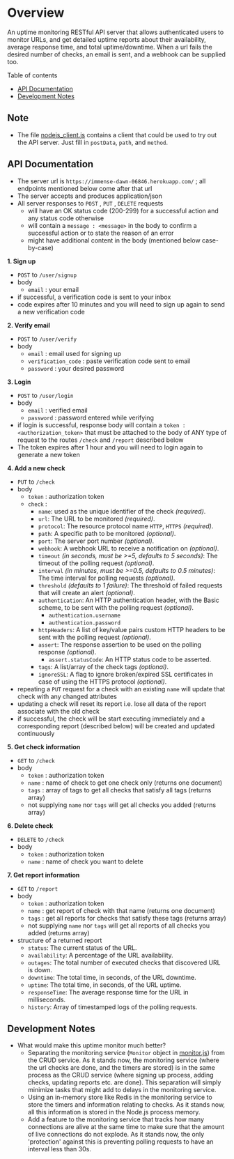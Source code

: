 # Overview

An uptime monitoring RESTful API server that allows authenticated users to monitor URLs, and get detailed uptime reports about their availability, average response time, and total uptime/downtime. When a url fails the desired number of checks, an email is sent, and a webhook can be supplied too.

Table of contents
- [API Documentation](#api-documentation)
- [Development Notes](#development-notes)

## Note
- The file [nodejs_client.js](./nodejs_client) contains a client that could be used to try out the API server. Just fill in `postData`, `path`, and `method`.


## API Documentation

- The server url is `https://immense-dawn-06846.herokuapp.com/` ; all endpoints mentioned below come after that url
- The server accepts and produces application/json
- All server responses to `POST` , `PUT` , `DELETE` requests
  - will have an OK status code (200-299) for a successful action and any status code otherwise
  - will contain a `message : <message>` in the body to confirm a successful action or to state the reason of an error
  - might have additional content in the body (mentioned below case-by-case)



**1. Sign up**
- `POST` to `/user/signup`
- body
  - `email` : your email
- if successful, a verification code is sent to your inbox
- code expires after 10 minutes and you will need to sign up again to send a new verification code



**2. Verify email**
- `POST` to `/user/verify`
- body
  - `email` : email used for signing up
  - `verification_code` : paste verification code sent to email
  - `password` : your desired password



**3. Login**
- `POST` to `/user/login`
- body
  - `email` : verified email
  - `password` : password entered while verifying
- if login is successful, response body will contain a `token : <authorization_token>` that must be attached
to the body of ANY type of request to the routes `/check` and `/report` described below
- The token expires after 1 hour and you will need to login again to generate a new token



**4. Add a new check**
- `PUT` to `/check`
- body
  - `token` : authorization token
  - `check` :
    - `name`: used as the unique identifier of the check *(required)*.
    - `url`: The URL to be monitored *(required)*.
    - `protocol`: The resource protocol name `HTTP`, `HTTPS` *(required)*.
    - `path`: A specific path to be monitored *(optional)*.
    - `port`: The server port number *(optional)*.
    - `webhook`: A webhook URL to receive a notification on *(optional)*.
    - `timeout` *(in seconds, must be >=5, defaults to 5 seconds)*: The timeout of the polling request *(optional)*.
    - `interval` *(in minutes, must be >=0.5, defaults to 0.5 minutes)*: The time interval for polling requests *(optional)*.
    - `threshold` *(defaults to 1 failure)*: The threshold of failed requests that will create an alert *(optional)*.
    - `authentication`: An HTTP authentication header, with the Basic scheme, to be sent with the polling request *(optional)*.
      - `authentication.username`
      - `authentication.password`
    - `httpHeaders`: A list of key/value pairs custom HTTP headers to be sent with the polling request *(optional)*.
    - `assert`: The response assertion to be used on the polling response *(optional)*.
      - `assert.statusCode`: An HTTP status code to be asserted.
    - `tags`: A list/array of the check tags *(optional)*.
    - `ignoreSSL`: A flag to ignore broken/expired SSL certificates in case of using the HTTPS protocol *(optional)*.
- repeating a `PUT` request for a check with an existing `name` will update that check with any changed attributes
- updating a check will reset its report i.e. lose all data of the report associate with the old check
- if successful, the check will be start executing immediately and a corresponding report (described below) will be created and updated continuously



**5. Get check information**
- `GET` to `/check`
- body
  - `token` : authorization token
  - `name` : name of check to get one check only (returns one document)
  - `tags` : array of tags to get all checks that satisfy all tags (returns array)
  - not supplying `name` nor `tags` will get all checks you added (returns array)

**6. Delete check**
- `DELETE` to `/check`
- body
  - `token` : authorization token
  - `name` : name of check you want to delete

**7. Get report information**
- `GET` to `/report`
- body
  - `token` : authorization token
  - `name` : get report of check with that name (returns one document)
  - `tags` : get all reports for checks that satisfy these tags  (returns array)
  - not supplying `name` nor `tags` will get all reports of all checks you added (returns array)
- structure of a returned report
  - `status`: The current status of the URL.
  - `availability`: A percentage of the URL availability.
  - `outages`: The total number of executed checks that discovered URL is down.
  - `downtime`: The total time, in seconds, of the URL downtime.
  - `uptime`: The total time, in seconds, of the URL uptime.
  - `responseTime`: The average response time for the URL in milliseconds.
  - `history`: Array of timestamped logs of the polling requests.

## Development Notes
- What would make this uptime monitor much better?
  - Separating the monitoring service (`Monitor` object in [monitor.js](./monitor)) from the CRUD service. As it stands now, the monitoring service (where the url checks are done, and the timers are stored) is in the same process as the CRUD service (where signing up process, adding checks, updating reports etc. are done). This separation will simply minimize tasks that might add to delays in the monitoring service.
  - Using an in-memory store like Redis in the monitoring service to store the timers and information relating to checks. As it stands now, all this information is stored in the Node.js process memory.
  - Add a feature to the monitoring service that tracks how many connections are alive at the same time to make sure that the amount of live connections do not explode. As it stands now, the only 'protection' against this is preventing polling requests to have an interval less than 30s.
